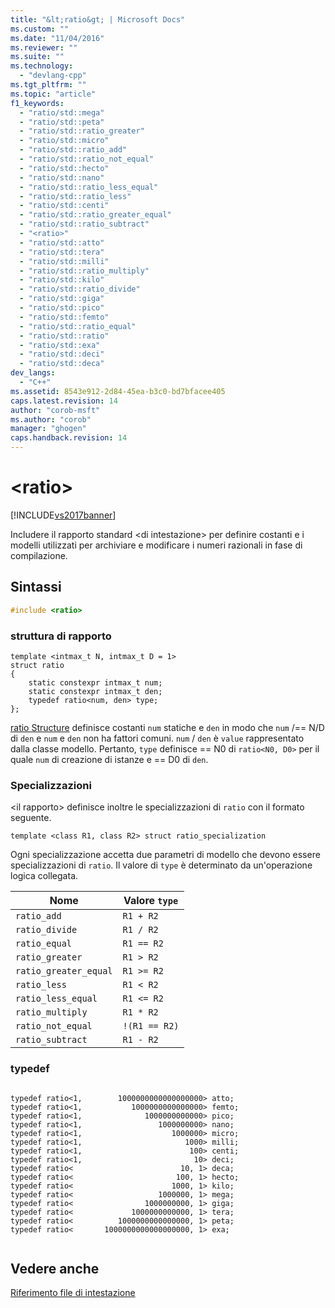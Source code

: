```yaml
---
title: "&lt;ratio&gt; | Microsoft Docs"
ms.custom: ""
ms.date: "11/04/2016"
ms.reviewer: ""
ms.suite: ""
ms.technology: 
  - "devlang-cpp"
ms.tgt_pltfrm: ""
ms.topic: "article"
f1_keywords: 
  - "ratio/std::mega"
  - "ratio/std::peta"
  - "ratio/std::ratio_greater"
  - "ratio/std::micro"
  - "ratio/std::ratio_add"
  - "ratio/std::ratio_not_equal"
  - "ratio/std::hecto"
  - "ratio/std::nano"
  - "ratio/std::ratio_less_equal"
  - "ratio/std::ratio_less"
  - "ratio/std::centi"
  - "ratio/std::ratio_greater_equal"
  - "ratio/std::ratio_subtract"
  - "<ratio>"
  - "ratio/std::atto"
  - "ratio/std::tera"
  - "ratio/std::milli"
  - "ratio/std::ratio_multiply"
  - "ratio/std::kilo"
  - "ratio/std::ratio_divide"
  - "ratio/std::giga"
  - "ratio/std::pico"
  - "ratio/std::femto"
  - "ratio/std::ratio_equal"
  - "ratio/std::ratio"
  - "ratio/std::exa"
  - "ratio/std::deci"
  - "ratio/std::deca"
dev_langs: 
  - "C++"
ms.assetid: 8543e912-2d84-45ea-b3c0-bd7bfacee405
caps.latest.revision: 14
author: "corob-msft"
ms.author: "corob"
manager: "ghogen"
caps.handback.revision: 14
---
```

# &lt;ratio&gt;
[!INCLUDE[vs2017banner](../assembler/inline/includes/vs2017banner.md)]

Includere il rapporto standard \<di intestazione\> per definire costanti e i modelli utilizzati per archiviare e modificare i numeri razionali in fase di compilazione.  
  
## Sintassi  
  
```cpp  
#include <ratio>  
```  
  
### struttura di rapporto  
  
```  
template <intmax_t N, intmax_t D = 1>  
struct ratio  
{  
    static constexpr intmax_t num;  
    static constexpr intmax_t den;  
    typedef ratio<num, den> type;  
};  
```  
  
 [ratio Structure](http://msdn.microsoft.com/it-it/3f7961f4-802b-4251-b3c3-090ef91c0dba) definisce costanti `num` statiche e `den` in modo che `num` \/\=\= N\/D di `den` e `num` e `den` non ha fattori comuni.  `num` \/ `den` è `value` rappresentato dalla classe modello.  Pertanto, `type` definisce \=\= N0 di `ratio<N0, D0>` per il quale `num` di creazione di istanze e \=\= D0 di `den`.  
  
### Specializzazioni  
 \<il rapporto\> definisce inoltre le specializzazioni di `ratio` con il formato seguente.  
  
 `template <class R1, class R2> struct ratio_specialization`  
  
 Ogni specializzazione accetta due parametri di modello che devono essere specializzazioni di `ratio`.  Il valore di `type` è determinato da un'operazione logica collegata.  
  
|Nome|Valore `type`|  
|----------|-------------------|  
|`ratio_add`|`R1 + R2`|  
|`ratio_divide`|`R1 / R2`|  
|`ratio_equal`|`R1 == R2`|  
|`ratio_greater`|`R1 > R2`|  
|`ratio_greater_equal`|`R1 >= R2`|  
|`ratio_less`|`R1 < R2`|  
|`ratio_less_equal`|`R1 <= R2`|  
|`ratio_multiply`|`R1 * R2`|  
|`ratio_not_equal`|`!(R1 == R2)`|  
|`ratio_subtract`|`R1 - R2`|  
  
### typedef  
  
```  
  
typedef ratio<1,        1000000000000000000> atto;  
typedef ratio<1,           1000000000000000> femto;  
typedef ratio<1,              1000000000000> pico;  
typedef ratio<1,                 1000000000> nano;  
typedef ratio<1,                    1000000> micro;  
typedef ratio<1,                       1000> milli;  
typedef ratio<1,                        100> centi;  
typedef ratio<1,                         10> deci;  
typedef ratio<                        10, 1> deca;  
typedef ratio<                       100, 1> hecto;  
typedef ratio<                      1000, 1> kilo;  
typedef ratio<                   1000000, 1> mega;  
typedef ratio<                1000000000, 1> giga;  
typedef ratio<             1000000000000, 1> tera;  
typedef ratio<          1000000000000000, 1> peta;  
typedef ratio<       1000000000000000000, 1> exa;  
  
```  
  
## Vedere anche  
 [Riferimento file di intestazione](../standard-library/cpp-standard-library-header-files.md)